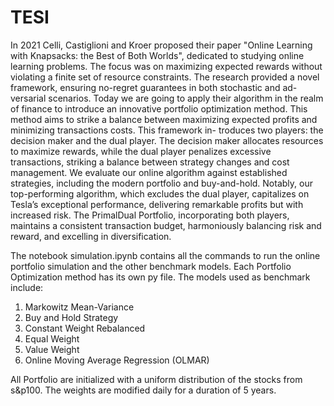 # TESI

In 2021 Celli, Castiglioni and Kroer proposed their paper "Online Learning with Knapsacks: the Best of Both Worlds", dedicated to studying online learning problems. The focus was on maximizing expected rewards without violating a finite set of resource constraints. The research provided a novel framework, ensuring no-regret guarantees in both stochastic and ad- versarial scenarios. Today we are going to apply their algorithm in the realm of finance to introduce an innovative portfolio optimization method. This method aims to strike a balance between maximizing expected profits and minimizing transactions costs. This framework in- troduces two players: the decision maker and the dual player. The decision maker allocates resources to maximize rewards, while the dual player penalizes excessive transactions, striking a balance between strategy changes and cost management. We evaluate our online algorithm against established strategies, including the modern portfolio and buy-and-hold. Notably, our top-performing algorithm, which excludes the dual player, capitalizes on Tesla’s exceptional performance, delivering remarkable profits but with increased risk. The PrimalDual Portfolio, incorporating both players, maintains a consistent transaction budget, harmoniously balancing risk and reward, and excelling in diversification.



The notebook simulation.ipynb contains all the commands to run the online portfolio simulation and the other benchmark models.
Each Portfolio Optimization method has its own py file. 
The models used as benchmark include:

1. Markowitz Mean-Variance
2. Buy and Hold Strategy
3. Constant Weight Rebalanced
4. Equal Weight
5. Value Weight
6. Online Moving Average Regression (OLMAR)
 
All Portfolio are initialized with a uniform distribution of the stocks from s&p100. The weights are modified daily for a duration of 5 years.

